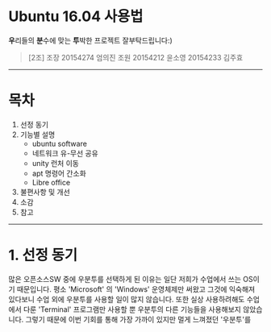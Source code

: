 Ubuntu 16.04 사용법
============================
**우**리들의 **분**수에 맞는 **투**박한 프로젝트
잘부탁드립니다:)

>[2조]
>조장 
20154274 엄의진
>조원
20154212 윤소영
20154233 김주효

--------------
# 목차

1. 선정 동기
2. 기능별 설명
    * ubuntu software
    * 네트워크 유-무선 공유
    * unity 런처 이동
    * apt 명령어 간소화
    * Libre office
3. 불편사항 및 개선
4. 소감
5. 참고

-------------------------------

# 1. 선정 동기
많은 오픈소스SW 중에 우분투를 선택하게 된 이유는 일단 저희가 수업에서 쓰는 OS이기 때문입니다. 평소 'Microsoft' 의 'Windows' 운영체제만 써왔고 그것에 익숙해져 있다보니 수업 외에 우분투를 사용할 일이 많지 않습니다. 또한  실상 사용하려해도 수업에서 다룬 'Terminal' 프로그램만 사용할 뿐 우분투의 다른 기능들을 사용해보지 않았습니다. 그렇기 때문에 이번 기회를 통해 가장 가까이 있지만 멀게 느껴졌던 '우분투'를 



[//]: # (These are reference links used in the body of this note and get stripped out when the markdown processor does its job. There is no need to format nicely because it shouldn't be seen. Thanks SO - http://stackoverflow.com/questions/4823468/store-comments-in-markdown-syntax)


   [dill]: <https://github.com/joemccann/dillinger>
   [git-repo-url]: <https://github.com/joemccann/dillinger.git>
   [john gruber]: <http://daringfireball.net>
   [df1]: <http://daringfireball.net/projects/markdown/>
   [markdown-it]: <https://github.com/markdown-it/markdown-it>
   [Ace Editor]: <http://ace.ajax.org>
   [node.js]: <http://nodejs.org>
   [Twitter Bootstrap]: <http://twitter.github.com/bootstrap/>
   [jQuery]: <http://jquery.com>
   [@tjholowaychuk]: <http://twitter.com/tjholowaychuk>
   [express]: <http://expressjs.com>
   [AngularJS]: <http://angularjs.org>
   [Gulp]: <http://gulpjs.com>

   [PlDb]: <https://github.com/joemccann/dillinger/tree/master/plugins/dropbox/README.md>
   [PlGh]: <https://github.com/joemccann/dillinger/tree/master/plugins/github/README.md>
   [PlGd]: <https://github.com/joemccann/dillinger/tree/master/plugins/googledrive/README.md>
   [PlOd]: <https://github.com/joemccann/dillinger/tree/master/plugins/onedrive/README.md>
   [PlMe]: <https://github.com/joemccann/dillinger/tree/master/plugins/medium/README.md>
   [PlGa]: <https://github.com/RahulHP/dillinger/blob/master/plugins/googleanalytics/README.md>
   
